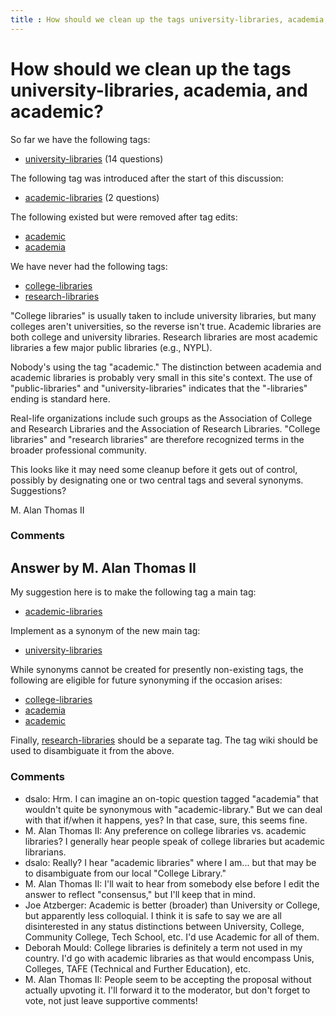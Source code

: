 ```yaml
---
title : How should we clean up the tags university-libraries, academia, and academic?
---
```

How should we clean up the tags university-libraries, academia, and academic?
=====================
So far we have the following tags:

-   [university-libraries](http://libraries.stackexchange.com/questions/tagged/university-libraries "show questions tagged 'university-libraries'")
    (14 questions)

The following tag was introduced after the start of this discussion:

-   [academic-libraries](http://libraries.stackexchange.com/questions/tagged/academic-libraries "show questions tagged 'academic-libraries'")
    (2 questions)

The following existed but were removed after tag edits:

-   [academic](http://libraries.stackexchange.com/questions/tagged/academic "show questions tagged 'academic'")
-   [academia](http://libraries.stackexchange.com/questions/tagged/academia "show questions tagged 'academia'")

We have never had the following tags:

-   [college-libraries](http://libraries.stackexchange.com/questions/tagged/college-libraries "show questions tagged 'college-libraries'")
-   [research-libraries](http://libraries.stackexchange.com/questions/tagged/research-libraries "show questions tagged 'research-libraries'")

"College libraries" is usually taken to include university libraries,
but many colleges aren't universities, so the reverse isn't true.
Academic libraries are both college and university libraries. Research
libraries are most academic libraries a few major public libraries
(e.g., NYPL).

Nobody's using the tag "academic." The distinction between academia and
academic libraries is probably very small in this site's context. The
use of "public-libraries" and "university-libraries" indicates that the
"-libraries" ending is standard here.

Real-life organizations include such groups as the Association of
College and Research Libraries and the Association of Research
Libraries. "College libraries" and "research libraries" are therefore
recognized terms in the broader professional community.

This looks like it may need some cleanup before it gets out of control,
possibly by designating one or two central tags and several synonyms.
Suggestions?

M. Alan Thomas II

### Comments ###


Answer by M. Alan Thomas II
----------------
My suggestion here is to make the following tag a main tag:

-   [academic-libraries](http://libraries.stackexchange.com/questions/tagged/academic-libraries "show questions tagged 'academic-libraries'")

Implement as a synonym of the new main tag:

-   [university-libraries](http://libraries.stackexchange.com/questions/tagged/university-libraries "show questions tagged 'university-libraries'")

While synonyms cannot be created for presently non-existing tags, the
following are eligible for future synonyming if the occasion arises:

-   [college-libraries](http://libraries.stackexchange.com/questions/tagged/college-libraries "show questions tagged 'college-libraries'")
-   [academia](http://libraries.stackexchange.com/questions/tagged/academia "show questions tagged 'academia'")
-   [academic](http://libraries.stackexchange.com/questions/tagged/academic "show questions tagged 'academic'")

Finally,
[research-libraries](http://libraries.stackexchange.com/questions/tagged/research-libraries "show questions tagged 'research-libraries'")
should be a separate tag. The tag wiki should be used to disambiguate it
from the above.

### Comments ###
* dsalo: Hrm. I can imagine an on-topic question tagged "academia" that wouldn't
quite be synonymous with "academic-library." But we can deal with that
if/when it happens, yes? In that case, sure, this seems fine.
* M. Alan Thomas II: Any preference on college libraries vs. academic libraries? I generally
hear people speak of college libraries but academic librarians.
* dsalo: Really? I hear "academic libraries" where I am... but that may be to
disambiguate from our local "College Library."
* M. Alan Thomas II: I'll wait to hear from somebody else before I edit the answer to reflect
"consensus," but I'll keep that in mind.
* Joe Atzberger: Academic is better (broader) than University or College, but apparently
less colloquial. I think it is safe to say we are all disinterested in
any status distinctions between University, College, Community College,
Tech School, etc. I'd use Academic for all of them.
* Deborah Mould: College libraries is definitely a term not used in my country. I'd go
with academic libraries as that would encompass Unis, Colleges, TAFE
(Technical and Further Education), etc.
* M. Alan Thomas II: People seem to be accepting the proposal without actually upvoting it.
I'll forward it to the moderator, but don't forget to vote, not just
leave supportive comments!

